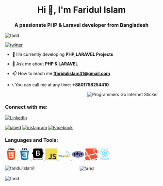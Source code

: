 <h1 align="center">Hi 👋, I'm Faridul Islam</h1>
<h3 align="center">A passionate PHP & Laravel developer from Bangladesh</h3>

<p align="left"> <img src="https://komarev.com/ghpvc/?username=faridulislam1&label=Profile%20views&color=0e75b6&style=flat" alt="farid" /> </p>

<p align="left"> <a href="https://mobile.twitter.com/Faridulislam111" target="blank"><img src="https://img.shields.io/twitter/follow/xabedhossain?logo=twitter&style=for-the-badge" alt="twitter" /></a> </p>

- 🌱 I’m currently developing **PHP,LARAVEL Projects**

- 💬 Ask me about **PHP & LARAVEL**

- 📫 How to reach me **ffaridulislam41@gmail.com**

- 📞 You can call me at any time: **+8801758254410**

<p align="right"><img src="https://media.tenor.com/BqbIhT4Mb7cAAAAd/programmer-rounded-edges.gif" alt="Programmers Go Internet Sticker" /></p>

<h3 align="left">Connect with me:</h3>
<p align="left">
<p align="left">
  <a href="https://www.linkedin.com/in/faridulislam1" target="_blank">
    <img src="https://img.shields.io/badge/Connect-LinkedIn-blue?style=for-the-badge&logo=linkedin" alt="LinkedIn" />
  </a>
</p>
<a href="https://twitter.com/Faridulislam111" target="blank"><img align="center" src="https://raw.githubusercontent.com/rahuldkjain/github-profile-readme-generator/master/src/images/icons/Social/twitter.svg" alt="jabed" height="30" width="40" /></a>
<a href="https://instagram.com/ifaridul_instra" target="blank"><img align="center" src="https://raw.githubusercontent.com/rahuldkjain/github-profile-readme-generator/master/src/images/icons/Social/instagram.svg" alt="instagram" height="30" width="40" /></a>
<a href="https://www.facebook.com/faridulislam111" target="_blank">
  <img align="center" src="https://raw.githubusercontent.com/rahuldkjain/github-profile-readme-generator/master/src/images/icons/Social/facebook.svg" alt="Facebook" height="30" width="40" />
</a>

<h3 align="left">Languages and Tools:</h3>
<p align="left"> 
<a href="https://www.w3.org/html/" target="_blank" rel="noreferrer"> <img src="https://raw.githubusercontent.com/devicons/devicon/master/icons/html5/html5-original-wordmark.svg" alt="html5" width="40" height="40"/> </a>
<a href="https://www.w3schools.com/css/" target="_blank" rel="noreferrer"> <img src="https://raw.githubusercontent.com/devicons/devicon/master/icons/css3/css3-original-wordmark.svg" alt="css3" width="40" height="40"/>
<a href="https://getbootstrap.com" target="_blank" rel="noreferrer"> <img src="https://raw.githubusercontent.com/devicons/devicon/master/icons/bootstrap/bootstrap-plain-wordmark.svg" alt="bootstrap" width="40" height="40"/> </a> 
<a href="https://developer.mozilla.org/en-US/docs/Web/JavaScript" target="_blank" rel="noreferrer"> <img src="https://raw.githubusercontent.com/devicons/devicon/master/icons/javascript/javascript-original.svg" alt="javascript" width="40" height="40"/> </a> <a href="https://www.mysql.com/" target="_blank" rel="noreferrer"> <img src="https://raw.githubusercontent.com/devicons/devicon/master/icons/mysql/mysql-original-wordmark.svg" alt="mysql" width="40" height="40"/> </a> <a href="https://www.php.net" target="_blank" rel="noreferrer"> <img src="https://raw.githubusercontent.com/devicons/devicon/master/icons/php/php-original.svg" alt="php" width="40" height="40"/> </a>
<a href="https://laravel.com" target="_blank" rel="noreferrer"><img src="https://raw.githubusercontent.com/devicons/devicon/master/icons/laravel/laravel-plain.svg" alt="Laravel" width="40" height="40"/></a>
<a href="https://reactjs.org/" target="_blank" rel="noreferrer"> <img src="https://raw.githubusercontent.com/devicons/devicon/master/icons/react/react-original-wordmark.svg" alt="react" width="40" height="40"/> </a>


<p><img align="left" src="https://github-readme-stats.vercel.app/api/top-langs?username=faridulislam1&show_icons=true&locale=en&layout=compact" alt="faridulislam1" width="48%" /></p>

<p>&nbsp;<img align="center" src="https://github-readme-stats.vercel.app/api?username=faridulislam1&show_icons=true&locale=en" alt="farid" width="48%" /></p>

<p><img align="center" src="https://github-readme-streak-stats.herokuapp.com/?user=faridulislam1&" alt="farid" width="48%" /></p>



